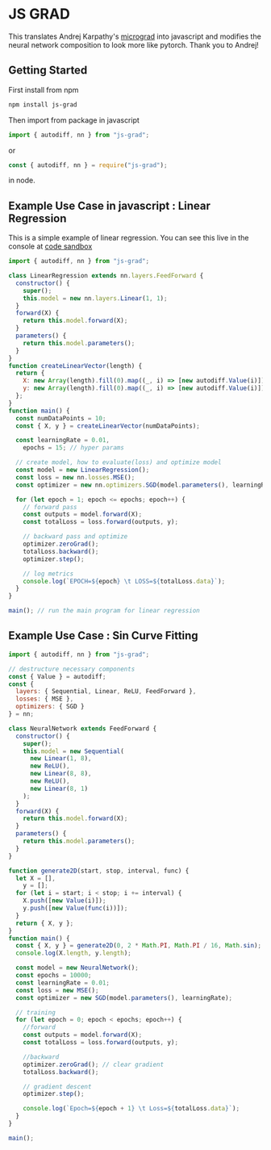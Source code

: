 # JS GRAD
This translates Andrej Karpathy's [micrograd](https://github.com/karpathy/micrograd) into javascript and modifies the neural network composition to look more like pytorch. Thank you to Andrej!

## Getting Started
First install from npm
```bash
npm install js-grad
```
Then import from package in javascript
```javascript
import { autodiff, nn } from "js-grad";
```
or 
```javascript
const { autodiff, nn } = require("js-grad");
```
in node.

## Example Use Case in javascript : Linear Regression
This is a simple example of linear regression. You can see this live in the console at [code sandbox](https://codesandbox.io/s/linearregression-7xu75?file=/src/index.js)
```javascript
import { autodiff, nn } from "js-grad";

class LinearRegression extends nn.layers.FeedForward {
  constructor() {
    super();
    this.model = new nn.layers.Linear(1, 1);
  }
  forward(X) {
    return this.model.forward(X);
  }
  parameters() {
    return this.model.parameters();
  }
}
function createLinearVector(length) {
  return {
    X: new Array(length).fill(0).map((_, i) => [new autodiff.Value(i)]),
    y: new Array(length).fill(0).map((_, i) => [new autodiff.Value(i)])
  };
}
function main() {
  const numDataPoints = 10;
  const { X, y } = createLinearVector(numDataPoints);

  const learningRate = 0.01,
    epochs = 15; // hyper params

  // create model, how to evaluate(loss) and optimize model
  const model = new LinearRegression();
  const loss = new nn.losses.MSE();
  const optimizer = new nn.optimizers.SGD(model.parameters(), learningRate);

  for (let epoch = 1; epoch <= epochs; epoch++) {
    // forward pass
    const outputs = model.forward(X);
    const totalLoss = loss.forward(outputs, y);

    // backward pass and optimize
    optimizer.zeroGrad();
    totalLoss.backward();
    optimizer.step();

    // log metrics
    console.log(`EPOCH=${epoch} \t LOSS=${totalLoss.data}`);
  }
}

main(); // run the main program for linear regression
```

## Example Use Case : Sin Curve Fitting
```javascript
import { autodiff, nn } from "js-grad";

// destructure necessary components
const { Value } = autodiff;
const {
  layers: { Sequential, Linear, ReLU, FeedForward },
  losses: { MSE },
  optimizers: { SGD }
} = nn;

class NeuralNetwork extends FeedForward {
  constructor() {
    super();
    this.model = new Sequential(
      new Linear(1, 8),
      new ReLU(),
      new Linear(8, 8),
      new ReLU(),
      new Linear(8, 1)
    );
  }
  forward(X) {
    return this.model.forward(X);
  }
  parameters() {
    return this.model.parameters();
  }
}

function generate2D(start, stop, interval, func) {
  let X = [],
    y = [];
  for (let i = start; i < stop; i += interval) {
    X.push([new Value(i)]);
    y.push([new Value(func(i))]);
  }
  return { X, y };
}
function main() {
  const { X, y } = generate2D(0, 2 * Math.PI, Math.PI / 16, Math.sin);
  console.log(X.length, y.length);

  const model = new NeuralNetwork();
  const epochs = 10000;
  const learningRate = 0.01;
  const loss = new MSE();
  const optimizer = new SGD(model.parameters(), learningRate);

  // training
  for (let epoch = 0; epoch < epochs; epoch++) {
    //forward
    const outputs = model.forward(X);
    const totalLoss = loss.forward(outputs, y);

    //backward
    optimizer.zeroGrad(); // clear gradient
    totalLoss.backward();

    // gradient descent
    optimizer.step();

    console.log(`Epoch=${epoch + 1} \t Loss=${totalLoss.data}`);
  }
}

main();
```
